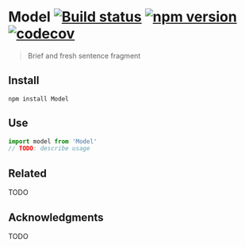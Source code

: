 # Model [![Build status](https://travis-ci.org/stephanecharron/Model.svg?branch=master)](https://travis-ci.org/stephanecharron/Model) [![npm version](https://img.shields.io/npm/v/Model.svg)](https://npmjs.org/package/Model) [![codecov](https://codecov.io/gh/stephanecharron/Model/branch/master/graph/badge.svg)](https://codecov.io/gh/stephanecharron/Model)

> Brief and fresh sentence fragment

## Install

```shell
npm install Model
```

## Use

```typescript
import model from 'Model'
// TODO: describe usage
```

## Related

TODO

## Acknowledgments

TODO
